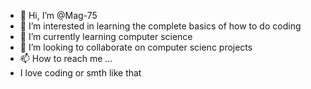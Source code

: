 - 👋 Hi, I’m @Mag-75
- 👀 I’m interested in learning the complete basics of how to do coding
- 🌱 I’m currently learning computer science
- 💞️ I’m looking to collaborate on computer scienc projects
- 📫 How to reach me ...
-  I love coding or smth like that
